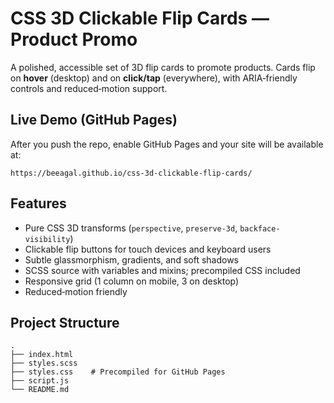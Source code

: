 # CSS 3D Clickable Flip Cards — Product Promo

A polished, accessible set of 3D flip cards to promote products. Cards flip on **hover** (desktop) and on **click/tap** (everywhere), with ARIA‑friendly controls and reduced‑motion support.

## Live Demo (GitHub Pages)
After you push the repo, enable GitHub Pages and your site will be available at:

```
https://beeagal.github.io/css-3d-clickable-flip-cards/
```

## Features
- Pure CSS 3D transforms (`perspective`, `preserve-3d`, `backface-visibility`)
- Clickable flip buttons for touch devices and keyboard users
- Subtle glassmorphism, gradients, and soft shadows
- SCSS source with variables and mixins; precompiled CSS included
- Responsive grid (1 column on mobile, 3 on desktop)
- Reduced‑motion friendly

## Project Structure
```
.
├── index.html
├── styles.scss   
├── styles.css    # Precompiled for GitHub Pages
├── script.js
└── README.md
```

